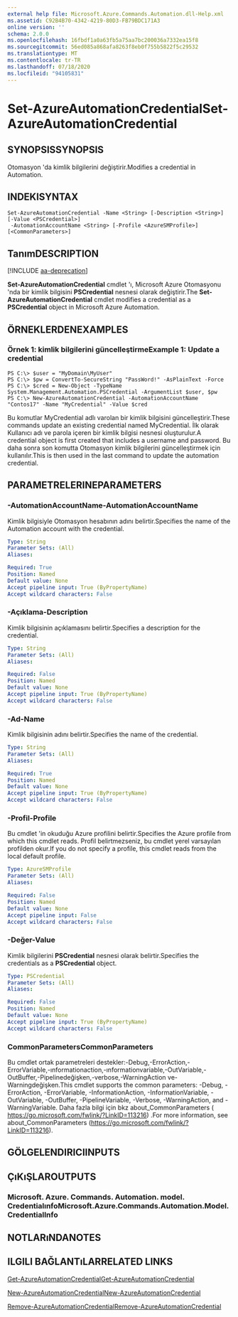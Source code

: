 ```yaml
---
external help file: Microsoft.Azure.Commands.Automation.dll-Help.xml
ms.assetid: C92B4B70-4342-4219-80D3-FB79BDC171A3
online version: ''
schema: 2.0.0
ms.openlocfilehash: 16fbdf1a0a63fb5a75aa7bc200036a7332ea15f8
ms.sourcegitcommit: 56ed085a868afa8263f8eb0f755b5822f5c29532
ms.translationtype: MT
ms.contentlocale: tr-TR
ms.lasthandoff: 07/18/2020
ms.locfileid: "94105831"
---
```

# <span data-ttu-id="d9a49-101">Set-AzureAutomationCredential</span><span class="sxs-lookup"><span data-stu-id="d9a49-101">Set-AzureAutomationCredential</span></span>

## <span data-ttu-id="d9a49-102">SYNOPSIS</span><span class="sxs-lookup"><span data-stu-id="d9a49-102">SYNOPSIS</span></span>

<span data-ttu-id="d9a49-103">Otomasyon 'da kimlik bilgilerini değiştirir.</span><span class="sxs-lookup"><span data-stu-id="d9a49-103">Modifies a credential in Automation.</span></span>

## <span data-ttu-id="d9a49-104">INDEKI</span><span class="sxs-lookup"><span data-stu-id="d9a49-104">SYNTAX</span></span>

```
Set-AzureAutomationCredential -Name <String> [-Description <String>] [-Value <PSCredential>]
 -AutomationAccountName <String> [-Profile <AzureSMProfile>] [<CommonParameters>]
```

## <span data-ttu-id="d9a49-105">Tanım</span><span class="sxs-lookup"><span data-stu-id="d9a49-105">DESCRIPTION</span></span>

[!INCLUDE [aa-deprecation](../include/aa-deprecation.md)]

<span data-ttu-id="d9a49-106">**Set-AzureAutomationCredential** cmdlet 'ı, Microsoft Azure Otomasyonu 'nda bir kimlik bilgisini **PSCredential** nesnesi olarak değiştirir.</span><span class="sxs-lookup"><span data-stu-id="d9a49-106">The **Set-AzureAutomationCredential** cmdlet modifies a credential as a **PSCredential** object in Microsoft Azure Automation.</span></span>

## <span data-ttu-id="d9a49-107">ÖRNEKLERDEN</span><span class="sxs-lookup"><span data-stu-id="d9a49-107">EXAMPLES</span></span>

### <span data-ttu-id="d9a49-108">Örnek 1: kimlik bilgilerini güncelleştirme</span><span class="sxs-lookup"><span data-stu-id="d9a49-108">Example 1: Update a credential</span></span>
```
PS C:\> $user = "MyDomain\MyUser"
PS C:\> $pw = ConvertTo-SecureString "PassWord!" -AsPlainText -Force
PS C:\> $cred = New-Object -TypeName System.Management.Automation.PSCredential -ArgumentList $user, $pw
PS C:\> New-AzureAutomationCredential -AutomationAccountName "Contos17" -Name "MyCredential" -Value $cred
```

<span data-ttu-id="d9a49-109">Bu komutlar MyCredential adlı varolan bir kimlik bilgisini güncelleştirir.</span><span class="sxs-lookup"><span data-stu-id="d9a49-109">These commands update an existing credential named MyCredential.</span></span>
<span data-ttu-id="d9a49-110">İlk olarak Kullanıcı adı ve parola içeren bir kimlik bilgisi nesnesi oluşturulur.</span><span class="sxs-lookup"><span data-stu-id="d9a49-110">A credential object is first created that includes a username and password.</span></span>
<span data-ttu-id="d9a49-111">Bu daha sonra son komutta Otomasyon kimlik bilgilerini güncelleştirmek için kullanılır.</span><span class="sxs-lookup"><span data-stu-id="d9a49-111">This is then used in the last command to update the automation credential.</span></span>

## <span data-ttu-id="d9a49-112">PARAMETRELERINE</span><span class="sxs-lookup"><span data-stu-id="d9a49-112">PARAMETERS</span></span>

### <span data-ttu-id="d9a49-113">-AutomationAccountName</span><span class="sxs-lookup"><span data-stu-id="d9a49-113">-AutomationAccountName</span></span>
<span data-ttu-id="d9a49-114">Kimlik bilgisiyle Otomasyon hesabının adını belirtir.</span><span class="sxs-lookup"><span data-stu-id="d9a49-114">Specifies the name of the Automation account with the credential.</span></span>

```yaml
Type: String
Parameter Sets: (All)
Aliases: 

Required: True
Position: Named
Default value: None
Accept pipeline input: True (ByPropertyName)
Accept wildcard characters: False
```

### <span data-ttu-id="d9a49-115">-Açıklama</span><span class="sxs-lookup"><span data-stu-id="d9a49-115">-Description</span></span>
<span data-ttu-id="d9a49-116">Kimlik bilgisinin açıklamasını belirtir.</span><span class="sxs-lookup"><span data-stu-id="d9a49-116">Specifies a description for the credential.</span></span>

```yaml
Type: String
Parameter Sets: (All)
Aliases: 

Required: False
Position: Named
Default value: None
Accept pipeline input: True (ByPropertyName)
Accept wildcard characters: False
```

### <span data-ttu-id="d9a49-117">-Ad</span><span class="sxs-lookup"><span data-stu-id="d9a49-117">-Name</span></span>
<span data-ttu-id="d9a49-118">Kimlik bilgisinin adını belirtir.</span><span class="sxs-lookup"><span data-stu-id="d9a49-118">Specifies the name of the credential.</span></span>

```yaml
Type: String
Parameter Sets: (All)
Aliases: 

Required: True
Position: Named
Default value: None
Accept pipeline input: True (ByPropertyName)
Accept wildcard characters: False
```

### <span data-ttu-id="d9a49-119">-Profil</span><span class="sxs-lookup"><span data-stu-id="d9a49-119">-Profile</span></span>
<span data-ttu-id="d9a49-120">Bu cmdlet 'in okuduğu Azure profilini belirtir.</span><span class="sxs-lookup"><span data-stu-id="d9a49-120">Specifies the Azure profile from which this cmdlet reads.</span></span>
<span data-ttu-id="d9a49-121">Profil belirtmezseniz, bu cmdlet yerel varsayılan profilden okur.</span><span class="sxs-lookup"><span data-stu-id="d9a49-121">If you do not specify a profile, this cmdlet reads from the local default profile.</span></span>

```yaml
Type: AzureSMProfile
Parameter Sets: (All)
Aliases: 

Required: False
Position: Named
Default value: None
Accept pipeline input: False
Accept wildcard characters: False
```

### <span data-ttu-id="d9a49-122">-Değer</span><span class="sxs-lookup"><span data-stu-id="d9a49-122">-Value</span></span>
<span data-ttu-id="d9a49-123">Kimlik bilgilerini **PSCredential** nesnesi olarak belirtir.</span><span class="sxs-lookup"><span data-stu-id="d9a49-123">Specifies the credentials as a **PSCredential** object.</span></span>

```yaml
Type: PSCredential
Parameter Sets: (All)
Aliases: 

Required: False
Position: Named
Default value: None
Accept pipeline input: True (ByPropertyName)
Accept wildcard characters: False
```

### <span data-ttu-id="d9a49-124">CommonParameters</span><span class="sxs-lookup"><span data-stu-id="d9a49-124">CommonParameters</span></span>
<span data-ttu-id="d9a49-125">Bu cmdlet ortak parametreleri destekler:-Debug,-ErrorAction,-ErrorVariable,-ınformationaction,-ınformationvariable,-OutVariable,-OutBuffer,-Pipelinedeğişken,-verbose,-WarningAction ve-Warningdeğişken.</span><span class="sxs-lookup"><span data-stu-id="d9a49-125">This cmdlet supports the common parameters: -Debug, -ErrorAction, -ErrorVariable, -InformationAction, -InformationVariable, -OutVariable, -OutBuffer, -PipelineVariable, -Verbose, -WarningAction, and -WarningVariable.</span></span> <span data-ttu-id="d9a49-126">Daha fazla bilgi için bkz about_CommonParameters ( https://go.microsoft.com/fwlink/?LinkID=113216) .</span><span class="sxs-lookup"><span data-stu-id="d9a49-126">For more information, see about_CommonParameters (https://go.microsoft.com/fwlink/?LinkID=113216).</span></span>

## <span data-ttu-id="d9a49-127">GÖLGELENDIRICI</span><span class="sxs-lookup"><span data-stu-id="d9a49-127">INPUTS</span></span>

## <span data-ttu-id="d9a49-128">ÇıKıŞLAR</span><span class="sxs-lookup"><span data-stu-id="d9a49-128">OUTPUTS</span></span>

### <span data-ttu-id="d9a49-129">Microsoft. Azure. Commands. Automation. model. Credentialınfo</span><span class="sxs-lookup"><span data-stu-id="d9a49-129">Microsoft.Azure.Commands.Automation.Model.CredentialInfo</span></span>

## <span data-ttu-id="d9a49-130">NOTLARıNDA</span><span class="sxs-lookup"><span data-stu-id="d9a49-130">NOTES</span></span>

## <span data-ttu-id="d9a49-131">ILGILI BAĞLANTıLAR</span><span class="sxs-lookup"><span data-stu-id="d9a49-131">RELATED LINKS</span></span>

[<span data-ttu-id="d9a49-132">Get-AzureAutomationCredential</span><span class="sxs-lookup"><span data-stu-id="d9a49-132">Get-AzureAutomationCredential</span></span>](./Get-AzureAutomationCredential.md)

[<span data-ttu-id="d9a49-133">New-AzureAutomationCredential</span><span class="sxs-lookup"><span data-stu-id="d9a49-133">New-AzureAutomationCredential</span></span>](./New-AzureAutomationCredential.md)

[<span data-ttu-id="d9a49-134">Remove-AzureAutomationCredential</span><span class="sxs-lookup"><span data-stu-id="d9a49-134">Remove-AzureAutomationCredential</span></span>](./Remove-AzureAutomationCredential.md)


